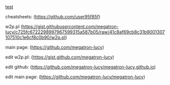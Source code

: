 

[test](https://github.com/user95f85f)


cheatsheets: (https://github.com/user95f85f)

w2p.pl (https://gist.githubusercontent.com/megatron-lucy/c725fc6722298997967599315a587b05/raw/41c8af69cb8c31b9001307107510c1e6cf8c0b90/w2p.pl)

main page: (https://github.com/megatron-lucy)

edit w2p.pl: (https://gist.github.com/megatron-lucy)

edit github: (https://github.com/megatron-lucy/megatron-lucy.github.io)

edit main page: (https://github.com/megatron-lucy/megatron-lucy)
